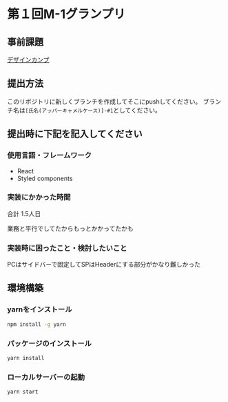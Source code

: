 # 第１回M-1グランプリ

## 事前課題
[デザインカンプ](https://xd.adobe.com/view/23d23405-194c-4a22-8e47-a3d5708c7c5b-7681/?hints=off)

## 提出方法
このリポジトリに新しくブランチを作成してそこにpushしてください。
ブランチ名は`[氏名(アッパーキャメルケース)]-#1`としてください。

## 提出時に下記を記入してください

### 使用言語・フレームワーク
- React
- Styled components

### 実装にかかった時間
合計 1.5人日

業務と平行でしてたからもっとかかってたかも

### 実装時に困ったこと・検討したいこと
PCはサイドバーで固定してSPはHeaderにする部分がかなり難しかった

## 環境構築
### yarnをインストール
```bash
npm install -g yarn
```

### パッケージのインストール
```bash
yarn install
```

### ローカルサーバーの起動
```bash
yarn start
```
